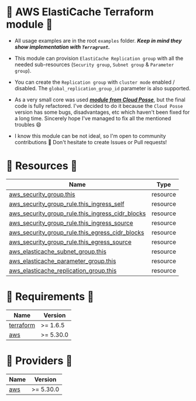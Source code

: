# 🔁 AWS ElastiCache Terraform module 🔁

* All usage examples are in the root `examples` folder. ***Keep in mind they show implementation with `Terragrunt`.***

* This module can provision `ElastiCache Replication group` with all the needed sub-resources (`Security group`, `Subnet group` & `Parameter group`).

* You can create the `Replication group` with `cluster mode` enabled / disabled. The `global_replication_group_id` parameter is also supported.

* As a very small core was used ***[module from Cloud Posse](https://github.com/cloudposse/terraform-aws-elasticache-redis)***, but the final code is fully refactored. I've decided to do it because the `Cloud Posse` version has some bugs, disadvantages, etc which haven't been fixed for a long time. Sincerely hope I've managed to fix all the mentioned troubles 😄

* I know this module can be not ideal, so I'm open to community contributions 🤗 Don't hesitate to create Issues or Pull requests!

# 🧱 Resources 🧱

| Name | Type |
|------|------|
| [aws_security_group.this](https://registry.terraform.io/providers/hashicorp/aws/latest/docs/resources/security_group) | resource |
| [aws_security_group_rule.this_ingress_self](https://registry.terraform.io/providers/hashicorp/aws/latest/docs/resources/security_group_rule) | resource |
| [aws_security_group_rule.this_ingress_cidr_blocks](https://registry.terraform.io/providers/hashicorp/aws/latest/docs/resources/security_group_rule) | resource |
| [aws_security_group_rule.this_ingress_source](https://registry.terraform.io/providers/hashicorp/aws/latest/docs/resources/security_group_rule) | resource |
| [aws_security_group_rule.this_egress_cidr_blocks](https://registry.terraform.io/providers/hashicorp/aws/latest/docs/resources/security_group_rule) | resource |
| [aws_security_group_rule.this_egress_source](https://registry.terraform.io/providers/hashicorp/aws/latest/docs/resources/security_group_rule) | resource |
| [aws_elasticache_subnet_group.this](https://registry.terraform.io/providers/hashicorp/aws/latest/docs/resources/elasticache_subnet_group) | resource |
| [aws_elasticache_parameter_group.this](https://registry.terraform.io/providers/hashicorp/aws/latest/docs/resources/elasticache_parameter_group) | resource |
| [aws_elasticache_replication_group.this](https://registry.terraform.io/providers/hashicorp/aws/latest/docs/resources/elasticache_replication_group) | resource |

# 💠 Requirements 💠

| Name | Version |
|------|---------|
| <a name="requirement_terraform"></a> [terraform](#requirement\_terraform) | >= 1.6.5 |
| <a name="requirement_aws"></a> [aws](#requirement\_aws) | >= 5.30.0 |

# 🔘 Providers 🔘
| Name | Version |
|------|---------|
| <a name="provider_aws"></a> [aws](#provider\_aws) | >= 5.30.0 |
